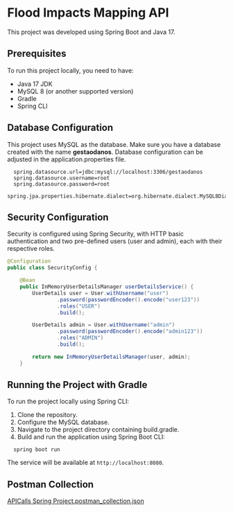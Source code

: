 # Flood Impacts Mapping API

This project was developed using Spring Boot and Java 17.

## Prerequisites
To run this project locally, you need to have:

- Java 17 JDK
- MySQL 8 (or another supported version)
- Gradle
- Spring CLI

## Database Configuration

This project uses MySQL as the database. Make sure you have a database created with the name **gestaodanos**. Database configuration can be adjusted in the application.properties file.

```application.properties
  spring.datasource.url=jdbc:mysql://localhost:3306/gestaodanos
  spring.datasource.username=root
  spring.datasource.password=root
  spring.jpa.properties.hibernate.dialect=org.hibernate.dialect.MySQL8Dialect
```

## Security Configuration

Security is configured using Spring Security, with HTTP basic authentication and two pre-defined users (user and admin), each with their respective roles.

```java
@Configuration
public class SecurityConfig {

    @Bean
    public InMemoryUserDetailsManager userDetailsService() {
        UserDetails user = User.withUsername("user")
                .password(passwordEncoder().encode("user123"))
                .roles("USER")
                .build();

        UserDetails admin = User.withUsername("admin")
                .password(passwordEncoder().encode("admin123"))
                .roles("ADMIN")
                .build();

        return new InMemoryUserDetailsManager(user, admin);
    }
```

## Running the Project with Gradle

To run the project locally using Spring CLI:

1. Clone the repository.
2. Configure the MySQL database.
3. Navigate to the project directory containing build.gradle.
4. Build and run the application using Spring Boot CLI:

  ```
    spring boot run
  ```

The service will be available at `http://localhost:8080`.

## Postman Collection

[APICalls Spring Project.postman_collection.json](https://github.com/user-attachments/files/16241414/APICalls.Spring.Project.postman_collection.json)

